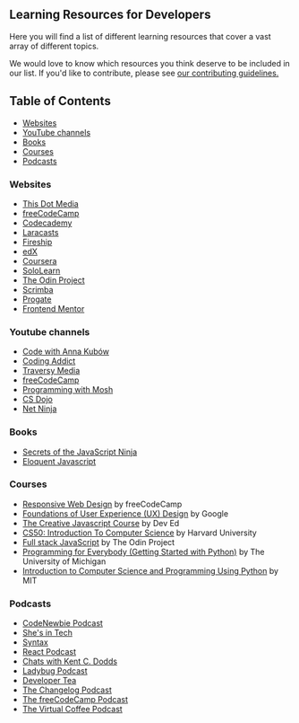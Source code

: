## Learning Resources for Developers

Here you will find a list of different learning resources that cover a vast array of different topics.

We would love to know which resources you think deserve to be included in our list. If you'd like to contribute, please see [our contributing guidelines.](./CONTRIBUTING.md)

## **Table of Contents**
- [Websites](#websites)
- [YouTube channels](#youtube-channels)
- [Books](#books)
- [Courses](#courses)
- [Podcasts](#podcasts)

### **Websites**
- [This Dot Media](https://www.thisdotmedia.com/)
- [freeCodeCamp](https://www.freecodecamp.org/)
- [Codecademy](https://www.codecademy.com/business?g_network=g&g_device=c&g_adid=534132871616&g_keyword=&g_acctid=243-039-7011&g_campaign=US+DSA+-+Business&g_adgroupid=125300930095&g_keywordid=aud-1122464209402:dsa-1444117185567&g_adtype=search&g_campaignid=13923227468&utm_id=t_aud-1122464209402:dsa-1444117185567:ag_125300930095:cp_13923227468:n_g:d_c&utm_term=&utm_campaign=US%20DSA%3A%25Business&utm_source=google&utm_medium=paid-search&utm_content=534132871616&hsa_acc=2430397011&hsa_cam=13923227468&hsa_grp=125300930095&hsa_ad=534132871616&hsa_src=g&hsa_tgt=aud-1122464209402:dsa-1444117185567&hsa_kw=&hsa_mt=b&hsa_net=adwords&hsa_ver=3&gclid=Cj0KCQjwwY-LBhD6ARIsACvT72MzapaKeo0rv8xQhGdNxYnP1a0VlGgShyb3dVQSfuavM2UNr1RT_F4aAq9IEALw_wcB)
- [Laracasts](https://laracasts.com/)
- [Fireship](https://fireship.io/)
- [edX](https://www.edx.org/)
- [Coursera](https://www.coursera.org/)
- [SoloLearn](https://www.sololearn.com/home)
- [The Odin Project](https://www.theodinproject.com/)
- [Scrimba](https://scrimba.com/)
- [Progate](https://progate.com/)
- [Frontend Mentor](https://www.frontendmentor.io/)

### **Youtube channels**
- [Code with Anna Kubów](https://www.youtube.com/c/AniaKubów)
- [Coding Addict](https://www.youtube.com/c/CodingAddict)
- [Traversy Media](https://www.youtube.com/c/TraversyMedia)
- [freeCodeCamp](https://www.youtube.com/c/Freecodecamp)
- [Programming with Mosh](https://www.youtube.com/c/programmingwithmosh)
- [CS Dojo](https://www.youtube.com/c/CSDojo)
- [Net Ninja](https://www.youtube.com/c/TheNetNinja)

### **Books**
- [Secrets of the JavaScript Ninja](https://www.amazon.ca/Secrets-JavaScript-Ninja-John-Resig/dp/1617292850)
- [Eloquent Javascript](https://eloquentjavascript.net/)

### **Courses**
- [Responsive Web Design](https://www.freecodecamp.org/learn/responsive-web-design/) by freeCodeCamp
- [Foundations of User Experience (UX) Design](https://www.coursera.org/learn/foundations-user-experience-design?specialization=google-ux-design) by Google
- [The Creative Javascript Course](https://developedbyed.com/p/the-creative-javascript-course) by Dev Ed
- [CS50: Introduction To Computer Science](https://online-learning.harvard.edu/course/cs50-introduction-computer-science) by Harvard University
- [Full stack JavaScript](https://www.theodinproject.com/paths/full-stack-javascript?) by The Odin Project
- [Programming for Everybody (Getting Started with Python)](https://www.coursera.org/learn/python?specialization=python) by The University of Michigan
- [Introduction to Computer Science and Programming Using Python](https://www.edx.org/course/introduction-to-computer-science-and-programming-7) by MIT

### **Podcasts**
- [CodeNewbie Podcast](https://www.codenewbie.org/podcast)
- [She's in Tech](https://shesintechpodcast.com/)
- [Syntax](https://syntax.fm/)
- [React Podcast](https://spec.fm/podcasts/reactpodcast)
- [Chats with Kent C. Dodds](https://kentcdodds.com/chats/04)
- [Ladybug Podcast](https://www.ladybug.dev/)
- [Developer Tea](https://developertea.com/)
- [The Changelog Podcast](https://changelog.com/podcast)
- [The freeCodeCamp Podcast](https://freecodecamp.libsyn.com/)
- [The Virtual Coffee Podcast](https://virtualcoffee.io/podcast/)

